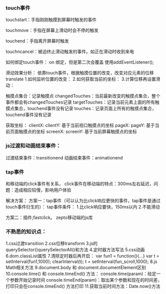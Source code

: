 ### touch事件
touchstart：手指刚刚触摸到屏幕时触发的事件

touchmove：手指在屏幕上滑动时会不停的触发

touchend：手指离开屏幕时触发

touchncancel：被迫终止滑动触发的事件。如正在滑动时收到来电


如何绑定touch事件：
on 绑定，但是第二次会覆盖
使用addEventListener();

滑动效果分析：
依靠touch事件，根据触摸位置的改变，改变对应元素的位移translate
1.如何监听位置的改变：
2.如何获取当前的坐标：
3.计算位移再设置滑动：

触摸点集合：记录触摸点
changedTouches：当前最新改变的触摸点集合，整个事件都会有changedTouches记录
targetTouches：记录当前元素上面的所有触摸点集合，touchend事件没有记录
touches：记录页面上所有的触摸点集合，touchend事件没有记录

获取坐标：
clientX:
clientY:
基于当前视口触摸点的坐标
pageX:
pageY:
基于当前页面触摸点的坐标
screenX:
screenY:
基于当前屏幕触摸点的坐标

### js过渡和动画结束事件：
过渡结束事件：transitionend
动画结束事件：animationend

### tap事件
和移动端的click事件有关系，
click事件在移动端的特点：300ms左右延迟，问题：造成相应较慢，影响用户体验

解决方案：
方案一：tap事件（可以认为比click响应更快的事件，tap事件是通过touch事件衍生的）：
tap事件条件：
    1.比click响应要快，150ms以内
    2.不能滑动

方案二：插件;fastclick。 zepto移动端的js库


### 不熟悉的知识点：
1.css过渡transition
2.css位移transform
3.js的querySelector()querySelectorAll()和方法
4.定时器方法写法
5.css动画
6.dom.classList属性
7.清除定时器后再开启：
    var fun1 = function(){...}
    var t = setInterval(fun1,1000);
    clearInterval(t); 
    t = setInterval(fun_scroll,1000);
8.js Math相关方法
9.document.body 和 document.documentElement区别
10.console.time() 和 console.timeEnd() 方法：
    console.time(param)：给定一个参数开始记录时间
    console.timeEnd(param)：取出某个参数和现在的时间差，打印只会在console.timeEnd() 方法打印
11.获取当前时间方法：Date.now()方法